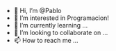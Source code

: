 - 👋 Hi, I’m @Pablo
- 👀 I’m interested in Programacion!
- 🌱 I’m currently learning ...
- 💞️ I’m looking to collaborate on ...
- 📫 How to reach me ...

<!---
Bjhkjgjkbguvtuhcf/Bjhkjgjkbguvtuhcf is a ✨ special ✨ repository because its `README.md` (this file) appears on your GitHub profile.
You can click the Preview link to take a look at your changes.
--->
